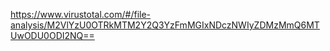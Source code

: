 https://www.virustotal.com/#/file-analysis/M2VlYzU0OTRkMTM2Y2Q3YzFmMGIxNDczNWIyZDMzMmQ6MTUwODU0ODI2NQ==


